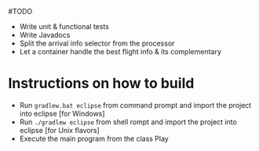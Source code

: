 #TODO
- Write unit & functional tests
- Write Javadocs
- Split the arrival info selector from the processor
- Let a container handle the best flight info & its complementary

# Instructions on how to build
- Run `gradlew.bat eclipse` from command prompt and import the project into eclipse [for Windows]
- Run `./gradlew eclipse` from shell rompt and import the project into eclipse [for Unix flavors]
- Execute the main program from the class Play
